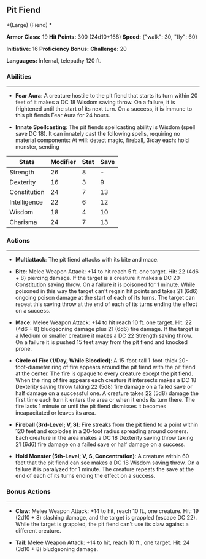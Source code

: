 ## Pit Fiend
*(Large) (Fiend) *

**Armor Class:** 19
**Hit Points:** 300 (24d10+168)
**Speed:** {"walk": 30, "fly": 60}

**Initiative:** 16
**Proficiency Bonus:**
**Challenge:** 20

**Languages:** Infernal, telepathy 120 ft.

### Abilities
 --- 
- **Fear Aura**: A creature hostile to the pit fiend that starts its turn within 20 feet of it makes a DC 18 Wisdom saving throw. On a failure, it is frightened until the start of its next turn. On a success, it is immune to this pit fiends Fear Aura for 24 hours.

- **Innate Spellcasting**: The pit fiends spellcasting ability is Wisdom (spell save DC 18). It can innately cast the following spells, requiring no material components: At will: detect magic, fireball, 3/day each: hold monster, sending



| Stats | Modifier | Stat | Save
| ---- | ---- | ---- | ---- |
| Strength | 26 | 8 | - |
| Dexterity | 16 | 3 | 9 |
| Constitution | 24 | 7 | 13 |
| Intelligence | 22 | 6 | 12 |
| Wisdom | 18 | 4 | 10 |
| Charisma | 24 | 7 | 13 |

### Actions
 --- 
- **Multiattack**: The pit fiend attacks with its bite and mace.

- **Bite**: Melee Weapon Attack: +14 to hit  reach 5 ft.  one target. Hit: 22 (4d6 + 8) piercing damage. If the target is a creature  it makes a DC 20 Constitution saving throw. On a failure  it is poisoned for 1 minute. While poisoned in this way  the target can't regain hit points and takes 21 (6d6) ongoing poison damage at the start of each of its turns. The target can repeat this saving throw at the end of each of its turns  ending the effect on a success.

- **Mace**: Melee Weapon Attack: +14 to hit  reach 10 ft.  one target. Hit: 22 (4d6 + 8) bludgeoning damage plus 21 (6d6) fire damage. If the target is a Medium or smaller creature  it makes a DC 22 Strength saving throw. On a failure  it is pushed 15 feet away from the pit fiend and knocked prone.

- **Circle of Fire (1/Day, While Bloodied)**: A 15-foot-tall  1-foot-thick  20-foot-diameter ring of fire appears around the pit fiend  with the pit fiend at the center. The fire is opaque to every creature except the pit fiend. When the ring of fire appears  each creature it intersects makes a DC 18 Dexterity saving throw  taking 22 (5d8) fire damage on a failed save or half damage on a successful one. A creature takes 22 (5d8) damage the first time each turn it enters the area or when it ends its turn there. The fire lasts 1 minute or until the pit fiend dismisses it  becomes incapacitated  or leaves its area.

- **Fireball (3rd-Level; V, S)**: Fire streaks from the pit fiend to a point within 120 feet and explodes in a 20-foot radius  spreading around corners. Each creature in the area makes a DC 18 Dexterity saving throw  taking 21 (6d6) fire damage on a failed save or half damage on a success.

- **Hold Monster (5th-Level; V, S, Concentration)**: A creature within 60 feet that the pit fiend can see makes a DC 18 Wisdom saving throw. On a failure  it is paralyzed for 1 minute. The creature repeats the save at the end of each of its turns  ending the effect on a success.

### Bonus Actions
 --- 
- **Claw**: Melee Weapon Attack: +14 to hit, reach 10 ft., one creature. Hit: 19 (2d10 + 8) slashing damage, and the target is grappled (escape DC 22). While the target is grappled, the pit fiend can't use its claw against a different creature.

- **Tail**: Melee Weapon Attack: +14 to hit, reach 10 ft., one target. Hit: 24 (3d10 + 8) bludgeoning damage.

